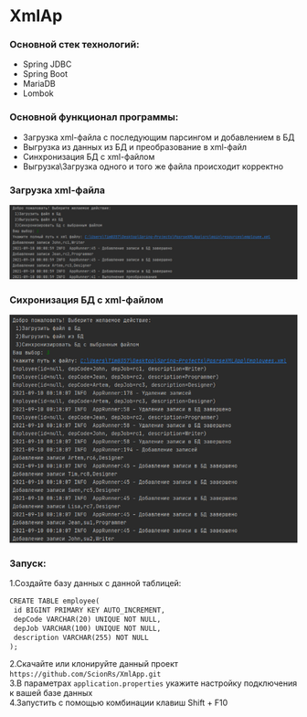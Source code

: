 # XmlAp
### Основной стек технологий:  
- Spring JDBC
- Spring Boot
- MariaDB
- Lombok  
### Основной функционал программы:  
- Загрузка xml-файла с последующим парсингом и добавлением в БД
- Выгрузка из данных из БД и преобразование в xml-файл
- Синхронизация БД с xml-файлом
- Выгрузка\Загрузка одного и того же файла происходит корректно

### Загрузка xml-файла
![img1](img1.png)

### Сихронизация БД с xml-файлом
![img2](img2.png)

### Запуск:  
1.Создайте базу данных с данной таблицей:
~~~~ 
CREATE TABLE employee(
 id BIGINT PRIMARY KEY AUTO_INCREMENT,
 depCode VARCHAR(20) UNIQUE NOT NULL,
 depJob VARCHAR(100) UNIQUE NOT NULL,
 description VARCHAR(255) NOT NULL
); 
~~~~
2.Скачайте или клонируйте данный проект `https://github.com/ScionRs/XmlApp.git`  
3.В параметрах `application.properties` укажите настройку подключения к вашей базе данных  
4.Запустить с помощью комбинации клавиш Shift + F10  
